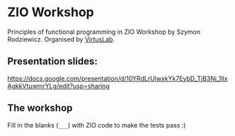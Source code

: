 # ZIO Workshop
Principles of functional programming in ZIO Workshop by Szymon Rodziewicz. Organised by [VirtusLab](https://virtuslab.com/).

## Presentation slides:
https://docs.google.com/presentation/d/10YRdLrUlwxkYk7EybD_TjB3Nj_1llxAgkkVtuwmrYLg/edit?usp=sharing

## The workshop
Fill in the blanks (`___`) with ZIO code to make the tests pass :)
